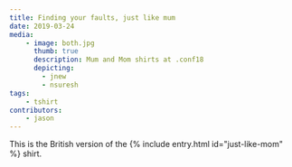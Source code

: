 ```yaml
---
title: Finding your faults, just like mum
date: 2019-03-24
media:
    - image: both.jpg
      thumb: true
      description: Mum and Mom shirts at .conf18
      depicting:
        - jnew
        - nsuresh
tags:
    - tshirt
contributors:
    - jason
---
```

This is the British version of the {% include entry.html id="just-like-mom" %} shirt.
